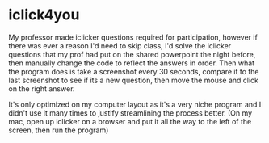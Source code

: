 # iclick4you

My professor made iclicker questions required for participation, however 
if there was ever a reason I'd need to skip class, I'd solve the iclicker questions that my prof had
put on the shared powerpoint the night before, then manually change the code to reflect the answers in order.
Then what the program does is take a screenshot every 30 seconds, compare it to the last screenshot to see if its a new question, then move the mouse and click on the right answer. 

It's only optimized on my computer layout as it's a very niche program and I didn't use it many times to justify streamlining the process better. 
(On my mac, open up iclicker on a browser and put it all the way to the left of the screen, then run the program)
